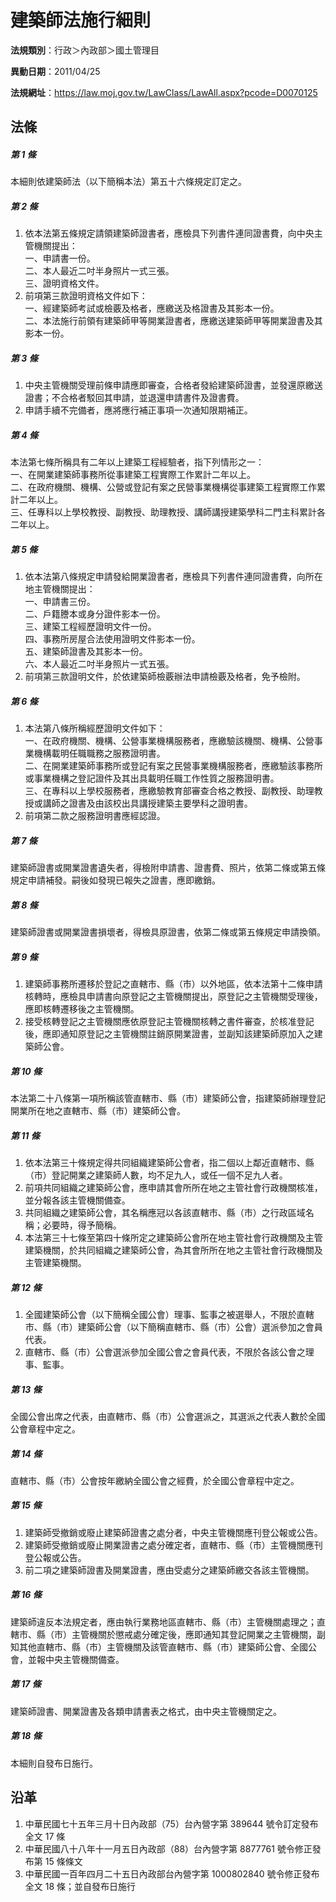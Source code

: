 # 建築師法施行細則



**法規類別**：行政＞內政部＞國土管理目

**異動日期**：2011/04/25  

**法規網址**：https://law.moj.gov.tw/LawClass/LawAll.aspx?pcode=D0070125



## 法條
##### 第 1 條
本細則依建築師法（以下簡稱本法）第五十六條規定訂定之。

##### 第 2 條
1. 依本法第五條規定請領建築師證書者，應檢具下列書件連同證書費，向中央主管機關提出：  
一、申請書一份。  
二、本人最近二吋半身照片一式三張。  
三、證明資格文件。
1. 前項第三款證明資格文件如下：  
一、經建築師考試或檢覈及格者，應繳送及格證書及其影本一份。  
二、本法施行前領有建築師甲等開業證書者，應繳送建築師甲等開業證書及其影本一份。

##### 第 3 條
1. 中央主管機關受理前條申請應即審查，合格者發給建築師證書，並發還原繳送證書；不合格者駁回其申請，並退還申請書件及證書費。
1. 申請手續不完備者，應將應行補正事項一次通知限期補正。

##### 第 4 條
本法第七條所稱具有二年以上建築工程經驗者，指下列情形之一：  
一、在開業建築師事務所從事建築工程實際工作累計二年以上。  
二、在政府機關、機構、公營或登記有案之民營事業機構從事建築工程實際工作累計二年以上。  
三、任專科以上學校教授、副教授、助理教授、講師講授建築學科二門主科累計各二年以上。

##### 第 5 條
1. 依本法第八條規定申請發給開業證書者，應檢具下列書件連同證書費，向所在地主管機關提出：  
一、申請書三份。  
二、戶籍謄本或身分證件影本一份。  
三、建築工程經歷證明文件一份。  
四、事務所房屋合法使用證明文件影本一份。  
五、建築師證書及其影本一份。  
六、本人最近二吋半身照片一式五張。
1. 前項第三款證明文件，於依建築師檢覈辦法申請檢覈及格者，免予檢附。

##### 第 6 條
1. 本法第八條所稱經歷證明文件如下：  
一、在政府機關、機構、公營事業機構服務者，應繳驗該機關、機構、公營事業機構載明任職職務之服務證明書。  
二、在開業建築師事務所或登記有案之民營事業機構服務者，應繳驗該事務所或事業機構之登記證件及其出具載明任職工作性質之服務證明書。  
三、在專科以上學校服務者，應繳驗教育部審查合格之教授、副教授、助理教授或講師之證書及由該校出具講授建築主要學科之證明書。
1. 前項第二款之服務證明書應經認證。

##### 第 7 條
建築師證書或開業證書遺失者，得檢附申請書、證書費、照片，依第二條或第五條規定申請補發。嗣後如發現已報失之證書，應即繳銷。

##### 第 8 條
建築師證書或開業證書損壞者，得檢具原證書，依第二條或第五條規定申請換領。

##### 第 9 條
1. 建築師事務所遷移於登記之直轄市、縣（市）以外地區，依本法第十二條申請核轉時，應檢具申請書向原登記之主管機關提出，原登記之主管機關受理後，應即核轉遷移後之主管機關。
1. 接受核轉登記之主管機關應依原登記主管機關核轉之書件審查，於核准登記後，應即通知原登記之主管機關註銷原開業證書，並副知該建築師原加入之建築師公會。

##### 第 10 條
本法第二十八條第一項所稱該管直轄市、縣（市）建築師公會，指建築師辦理登記開業所在地之直轄市、縣（市）建築師公會。

##### 第 11 條
1. 依本法第三十條規定得共同組織建築師公會者，指二個以上鄰近直轄市、縣（市）登記開業之建築師人數，均不足九人，或任一個不足九人者。
1. 前項共同組織之建築師公會，應申請其會所所在地之主管社會行政機關核准，並分報各該主管機關備查。
1. 共同組織之建築師公會，其名稱應冠以各該直轄市、縣（市）之行政區域名稱；必要時，得予簡稱。
1. 本法第三十七條至第四十條所定之建築師公會所在地主管社會行政機關及主管建築機關，於共同組織之建築師公會，為其會所所在地之主管社會行政機關及主管建築機關。

##### 第 12 條
1. 全國建築師公會（以下簡稱全國公會）理事、監事之被選舉人，不限於直轄市、縣（市）建築師公會（以下簡稱直轄市、縣（市）公會）選派參加之會員代表。
1. 直轄市、縣（市）公會選派參加全國公會之會員代表，不限於各該公會之理事、監事。

##### 第 13 條
全國公會出席之代表，由直轄市、縣（市）公會選派之，其選派之代表人數於全國公會章程中定之。

##### 第 14 條
直轄市、縣（市）公會按年繳納全國公會之經費，於全國公會章程中定之。

##### 第 15 條
1. 建築師受撤銷或廢止建築師證書之處分者，中央主管機關應刊登公報或公告。
1. 建築師受撤銷或廢止開業證書之處分確定者，直轄市、縣（市）主管機關應刊登公報或公告。
1. 前二項之建築師證書及開業證書，應由受處分之建築師繳交各該主管機關。

##### 第 16 條
建築師違反本法規定者，應由執行業務地區直轄市、縣（市）主管機關處理之；直轄市、縣（市）主管機關於懲戒處分確定後，應即通知其登記開業之主管機關，副知其他直轄市、縣（市）主管機關及該管直轄市、縣（市）建築師公會、全國公會，並報中央主管機關備查。

##### 第 17 條
建築師證書、開業證書及各類申請書表之格式，由中央主管機關定之。

##### 第 18 條
本細則自發布日施行。

## 沿革
1. 中華民國七十五年三月十日內政部（75）台內營字第 389644 號令訂定發布全文 17 條
1. 中華民國八十八年十一月五日內政部（88）台內營字第 8877761  號令修正發布第 15 條條文
1. 中華民國一百年四月二十五日內政部台內營字第 1000802840 號令修正發布全文 18 條；並自發布日施行
